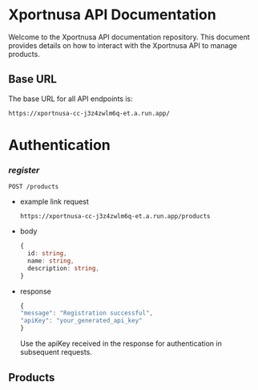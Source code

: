 # Xportnusa API Documentation
Welcome to the Xportnusa API documentation repository. This document provides details on how to interact with the Xportnusa API to manage products.

## Base URL
The base URL for all API endpoints is:
```http
https://xportnusa-cc-j3z4zwlm6q-et.a.run.app/
```

# Authentication
### _register_

```http
POST /products
```

- example link request

  ```https
  https://xportnusa-cc-j3z4zwlm6q-et.a.run.app/products
  ```

- body

  ```typescript
  {
    id: string,
    name: string,
    description: string,
  }
  ```

- response

  ```typescript
  {
  "message": "Registration successful",
  "apiKey": "your_generated_api_key"
  }
  ```
  Use the apiKey received in the response for authentication in subsequent requests.
  
## Products
  
